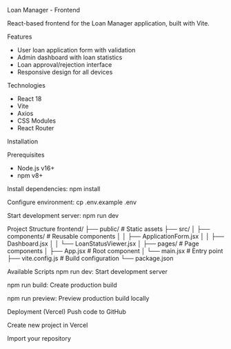 Loan Manager - Frontend

React-based frontend for the Loan Manager application, built with Vite.

Features

- User loan application form with validation
- Admin dashboard with loan statistics
- Loan approval/rejection interface
- Responsive design for all devices

Technologies

- React 18
- Vite
- Axios
- CSS Modules
- React Router

Installation

Prerequisites
- Node.js v16+
- npm v8+

Install dependencies:
 npm install

Configure environment:
 cp .env.example .env

Start development server:
 npm run dev

Project Structure
frontend/
├── public/            # Static assets
├── src/
│   ├── components/    # Reusable components
│   │   ├── ApplicationForm.jsx
│   │   ├── Dashboard.jsx
│   │   └── LoanStatusViewer.jsx
│   ├── pages/         # Page components
│   ├── App.jsx        # Root component
│   └── main.jsx       # Entry point
├── vite.config.js     # Build configuration
└── package.json


Available Scripts
 npm run dev: Start development server

npm run build: Create production build

npm run preview: Preview production build locally

Deployment (Vercel)
 Push code to GitHub

Create new project in Vercel

Import your repository
